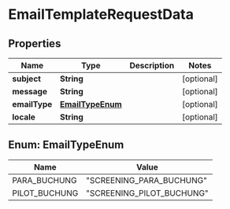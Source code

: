 

# EmailTemplateRequestData


## Properties

| Name | Type | Description | Notes |
|------------ | ------------- | ------------- | -------------|
|**subject** | **String** |  |  [optional] |
|**message** | **String** |  |  [optional] |
|**emailType** | [**EmailTypeEnum**](#EmailTypeEnum) |  |  [optional] |
|**locale** | **String** |  |  [optional] |



## Enum: EmailTypeEnum

| Name | Value |
|---- | -----|
| PARA_BUCHUNG | &quot;SCREENING_PARA_BUCHUNG&quot; |
| PILOT_BUCHUNG | &quot;SCREENING_PILOT_BUCHUNG&quot; |




